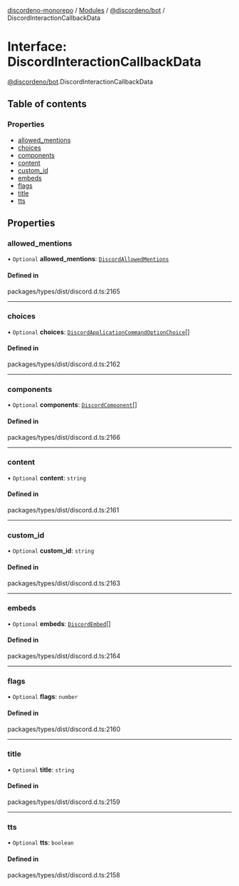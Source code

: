 [discordeno-monorepo](../README.md) / [Modules](../modules.md) / [@discordeno/bot](../modules/discordeno_bot.md) / DiscordInteractionCallbackData

# Interface: DiscordInteractionCallbackData

[@discordeno/bot](../modules/discordeno_bot.md).DiscordInteractionCallbackData

## Table of contents

### Properties

- [allowed_mentions](discordeno_bot.DiscordInteractionCallbackData.md#allowed_mentions)
- [choices](discordeno_bot.DiscordInteractionCallbackData.md#choices)
- [components](discordeno_bot.DiscordInteractionCallbackData.md#components)
- [content](discordeno_bot.DiscordInteractionCallbackData.md#content)
- [custom_id](discordeno_bot.DiscordInteractionCallbackData.md#custom_id)
- [embeds](discordeno_bot.DiscordInteractionCallbackData.md#embeds)
- [flags](discordeno_bot.DiscordInteractionCallbackData.md#flags)
- [title](discordeno_bot.DiscordInteractionCallbackData.md#title)
- [tts](discordeno_bot.DiscordInteractionCallbackData.md#tts)

## Properties

### allowed_mentions

• `Optional` **allowed_mentions**: [`DiscordAllowedMentions`](discordeno_bot.DiscordAllowedMentions.md)

#### Defined in

packages/types/dist/discord.d.ts:2165

---

### choices

• `Optional` **choices**: [`DiscordApplicationCommandOptionChoice`](discordeno_bot.DiscordApplicationCommandOptionChoice.md)[]

#### Defined in

packages/types/dist/discord.d.ts:2162

---

### components

• `Optional` **components**: [`DiscordComponent`](discordeno_bot.DiscordComponent.md)[]

#### Defined in

packages/types/dist/discord.d.ts:2166

---

### content

• `Optional` **content**: `string`

#### Defined in

packages/types/dist/discord.d.ts:2161

---

### custom_id

• `Optional` **custom_id**: `string`

#### Defined in

packages/types/dist/discord.d.ts:2163

---

### embeds

• `Optional` **embeds**: [`DiscordEmbed`](discordeno_bot.DiscordEmbed.md)[]

#### Defined in

packages/types/dist/discord.d.ts:2164

---

### flags

• `Optional` **flags**: `number`

#### Defined in

packages/types/dist/discord.d.ts:2160

---

### title

• `Optional` **title**: `string`

#### Defined in

packages/types/dist/discord.d.ts:2159

---

### tts

• `Optional` **tts**: `boolean`

#### Defined in

packages/types/dist/discord.d.ts:2158
